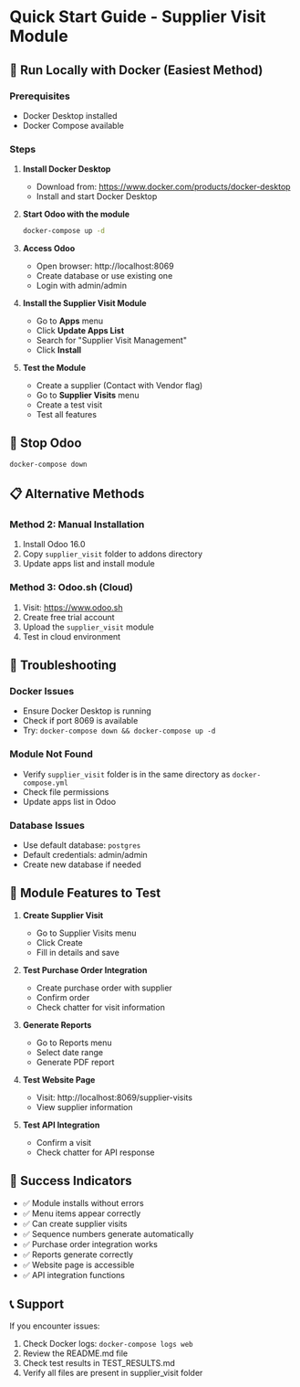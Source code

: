 # Quick Start Guide - Supplier Visit Module

## 🚀 Run Locally with Docker (Easiest Method)

### Prerequisites
- Docker Desktop installed
- Docker Compose available

### Steps

1. **Install Docker Desktop**
   - Download from: https://www.docker.com/products/docker-desktop
   - Install and start Docker Desktop

2. **Start Odoo with the module**
   ```bash
   docker-compose up -d
   ```

3. **Access Odoo**
   - Open browser: http://localhost:8069
   - Create database or use existing one
   - Login with admin/admin

4. **Install the Supplier Visit Module**
   - Go to **Apps** menu
   - Click **Update Apps List**
   - Search for "Supplier Visit Management"
   - Click **Install**

5. **Test the Module**
   - Create a supplier (Contact with Vendor flag)
   - Go to **Supplier Visits** menu
   - Create a test visit
   - Test all features

## 🛑 Stop Odoo
```bash
docker-compose down
```

## 📋 Alternative Methods

### Method 2: Manual Installation
1. Install Odoo 16.0
2. Copy `supplier_visit` folder to addons directory
3. Update apps list and install module

### Method 3: Odoo.sh (Cloud)
1. Visit: https://www.odoo.sh
2. Create free trial account
3. Upload the `supplier_visit` module
4. Test in cloud environment

## 🔧 Troubleshooting

### Docker Issues
- Ensure Docker Desktop is running
- Check if port 8069 is available
- Try: `docker-compose down && docker-compose up -d`

### Module Not Found
- Verify `supplier_visit` folder is in the same directory as `docker-compose.yml`
- Check file permissions
- Update apps list in Odoo

### Database Issues
- Use default database: `postgres`
- Default credentials: admin/admin
- Create new database if needed

## 📱 Module Features to Test

1. **Create Supplier Visit**
   - Go to Supplier Visits menu
   - Click Create
   - Fill in details and save

2. **Test Purchase Order Integration**
   - Create purchase order with supplier
   - Confirm order
   - Check chatter for visit information

3. **Generate Reports**
   - Go to Reports menu
   - Select date range
   - Generate PDF report

4. **Test Website Page**
   - Visit: http://localhost:8069/supplier-visits
   - View supplier information

5. **Test API Integration**
   - Confirm a visit
   - Check chatter for API response

## 🎯 Success Indicators

- ✅ Module installs without errors
- ✅ Menu items appear correctly
- ✅ Can create supplier visits
- ✅ Sequence numbers generate automatically
- ✅ Purchase order integration works
- ✅ Reports generate correctly
- ✅ Website page is accessible
- ✅ API integration functions

## 📞 Support

If you encounter issues:
1. Check Docker logs: `docker-compose logs web`
2. Review the README.md file
3. Check test results in TEST_RESULTS.md
4. Verify all files are present in supplier_visit folder 